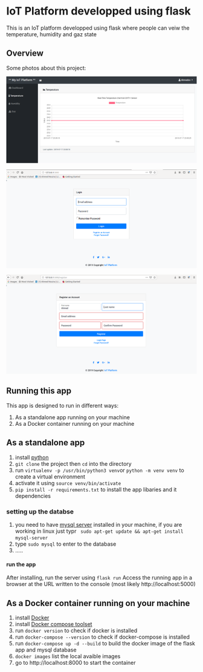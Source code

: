 # IoT Platform developped using flask

This is an IoT platform developped using flask where people can veiw the temperature, humidity and gaz state 

## Overview

Some photos about this project:
 
![dashboard](/images/dashboard.png)

![login](/images/login.png)

![regsiter](/images/register.png)

## Running this app

This app is designed to run in different ways:
1. As a standalone app running on your machine
1. As a Docker container running on your machine

## As a standalone app

1. install [python](https://www.python.org/)
2. `git clone` the project then `cd` into the directory
3. run `virtualenv -p /usr/bin/python3 venv`or `python -m venv venv` to create a virtual environment
4. activate it using `source venv/bin/activate`
5. `pip install -r requirements.txt` to install the app libaries and it dependencies

### setting up the databse 

1. you need to have [mysql server](https://www.mysql.com/) installed in your machine, if you are working in linux just typr ` sudo apt-get update && apt-get install mysql-server`
2. type `sudo mysql` to enter to the database
3. .....

#### run the app

After installing, run the server using `flask run`
Access the running app in a browser at the URL written to the console (most likely http://localhost:5000)

## As a Docker container running on your machine

1. install [Docker](https://www.docker.com/)
2. install [Docker compose toolset](https://docs.docker.com/compose/install/)
2. run `docker version` to check if docker is installed 
2. run `docker-compose --version` to check if docker-compose is installed
3. run `docker-compose up -d --build` to build the docker image of the flask app and mysql database
3. `docker images` list the local avaible images
4. go to http://localhost:8000 to start the container 

